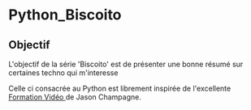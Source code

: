 # Python_Biscoito

## Objectif

L'objectif de la série 'Biscoito' est de présenter une bonne résumé sur certaines techno qui m'interesse

Celle ci consacrée au Python est librement inspirée de l'excellente [Formation Vidéo
](https://jasonchampagne.fr) de Jason Champagne.

 